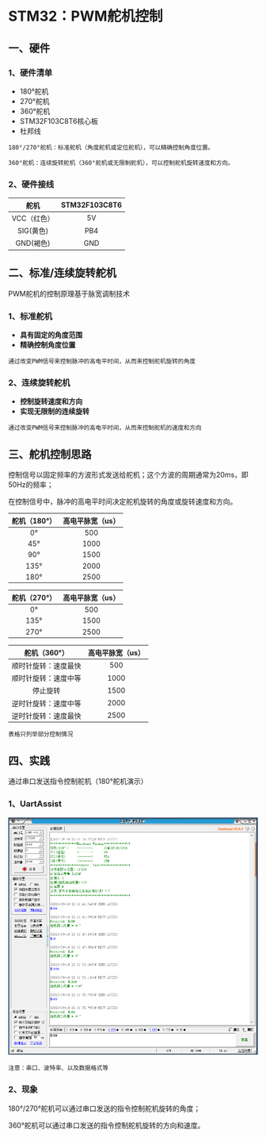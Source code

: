 # STM32：PWM舵机控制

## 一、硬件

### 1、硬件清单

- 180°舵机
- 270°舵机
- 360°舵机
- STM32F103C8T6核心板
- 杜邦线

```
180°/270°舵机：标准舵机（角度舵机或定位舵机），可以精确控制角度位置。
```

```
360°舵机：连续旋转舵机（360°舵机或无限制舵机），可以控制舵机旋转速度和方向。
```

### 2、硬件接线

|    舵机     | STM32F103C8T6 |
| :---------: | :-----------: |
| VCC（红色） |      5V       |
|  SIG(黄色)  |      PB4      |
|  GND(褐色)  |      GND      |

## 二、标准/连续旋转舵机

PWM舵机的控制原理基于脉宽调制技术

### 1、标准舵机

- **具有固定的角度范围**
- **精确控制角度位置**

```
通过改变PWM信号来控制脉冲的高电平时间，从而来控制舵机旋转的角度
```

### 2、连续旋转舵机

- **控制旋转速度和方向**
- **实现无限制的连续旋转**

```
通过改变PWM信号来控制脉冲的高电平时间，从而来控制舵机的速度和方向
```

## 三、舵机控制思路 

控制信号以固定频率的方波形式发送给舵机；这个方波的周期通常为20ms，即50Hz的频率；

在控制信号中，脉冲的高电平时间决定舵机旋转的角度或旋转速度和方向。

| 舵机（180°） | 高电平脉宽（us） |
| :----------: | :--------------: |
|      0°      |       500        |
|     45°      |       1000       |
|     90°      |       1500       |
|     135°     |       2000       |
|     180°     |       2500       |

| 舵机（270°） | 高电平脉宽（us） |
| :----------: | :--------------: |
|      0°      |       500        |
|     135°     |       1500       |
|     270°     |       2500       |

|     舵机（360°）     | 高电平脉宽（us） |
| :------------------: | :--------------: |
| 顺时针旋转：速度最快 |       500        |
| 顺时针旋转：速度中等 |       1000       |
|       停止旋转       |       1500       |
| 逆时针旋转：速度中等 |       2000       |
| 逆时针旋转：速度最快 |       2500       |

```
表格只列举部分控制情况
```

## 四、实践

通过串口发送指令控制舵机（180°舵机演示）

### 1、UartAssist

![1](1.png)

```
注意：串口、波特率、以及数据格式等
```

### 2、现象

180°/270°舵机可以通过串口发送的指令控制舵机旋转的角度；

360°舵机可以通过串口发送的指令控制舵机旋转的方向和速度。
